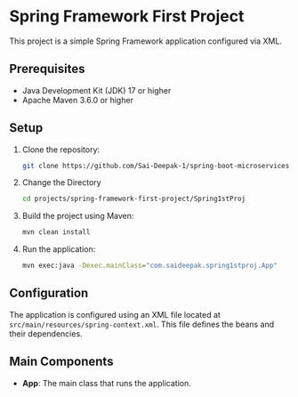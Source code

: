# Spring Framework First Project

This project is a simple Spring Framework application configured via XML.

## Prerequisites

- Java Development Kit (JDK) 17 or higher
- Apache Maven 3.6.0 or higher

## Setup

1. Clone the repository:

   ```sh
   git clone https://github.com/Sai-Deepak-1/spring-boot-microservices-learning.git
   ```

2. Change the Directory
   ```sh
   cd projects/spring-framework-first-project/Spring1stProj
   ```
3. Build the project using Maven:

   ```sh
   mvn clean install
   ```

4. Run the application:
   ```sh
   mvn exec:java -Dexec.mainClass="com.saideepak.spring1stproj.App"
   ```

## Configuration

The application is configured using an XML file located at `src/main/resources/spring-context.xml`. This file defines the beans and their dependencies.

## Main Components

<!-- - **AppConfig**: Configuration class for the application. -->
- **App**: The main class that runs the application.

